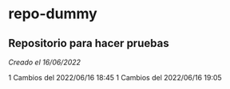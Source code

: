 # repo-dummy
## Repositorio para hacer pruebas
*Creado el 16/06/2022*

1 Cambios del 2022/06/16 18:45
1 Cambios del 2022/06/16 19:05
